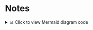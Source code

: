 # Notes
<details> <summary>📊 Click to view Mermaid diagram code</summary>
mermaid
Copy
Edit
graph TD
    A[KNOWLEDGE FLOWCHART] --> B[Learn]
    B --> C[Explore]
    C --> D[Build]
    D --> E[Share]

    style A fill:#dcd6f7,stroke:#5c5470,stroke-width:2px
    style B fill:#b3e5fc,stroke:#0277bd,stroke-width:2px
    style C fill:#c8e6c9,stroke:#2e7d32,stroke-width:2px
    style D fill:#fff9c4,stroke:#fbc02d,stroke-width:2px
    style E fill:#ffccbc,stroke:#e64a19,stroke-width:2px
</details>

